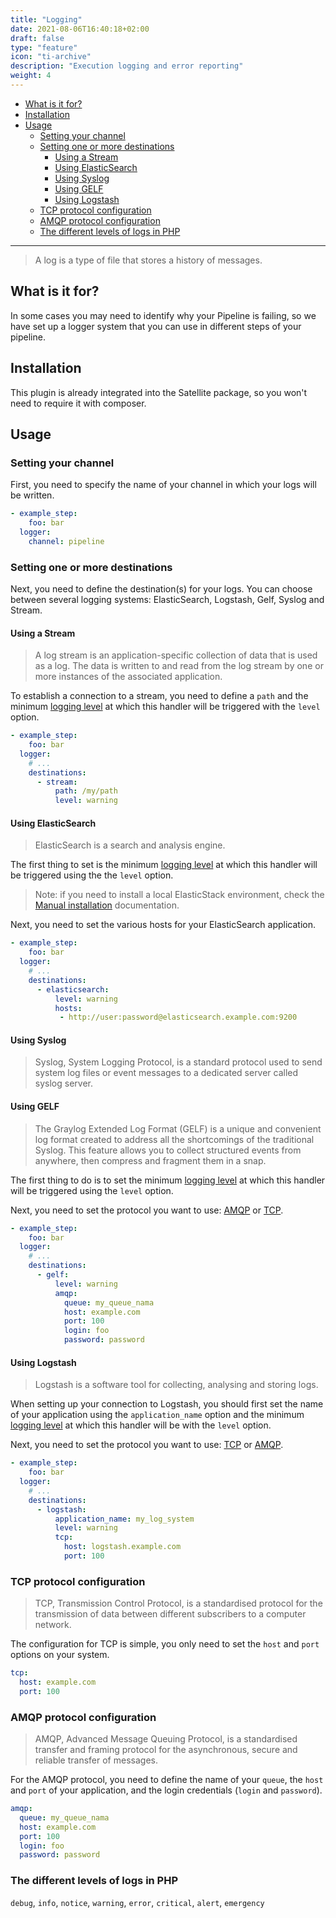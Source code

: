 ```yaml
---
title: "Logging"
date: 2021-08-06T16:40:18+02:00
draft: false
type: "feature"
icon: "ti-archive"
description: "Execution logging and error reporting"
weight: 4
---
```


- [What is it for?](#what-is-it-for)
- [Installation](#installation)
- [Usage](#usage)
    - [Setting your channel](#setting-your-channel)
    - [Setting one or more destinations](#setting-one-or-more-destinations)
        - [Using a Stream](#using-a-stream)
        - [Using ElasticSearch](#using-elasticsearch)
        - [Using Syslog](#using-syslog)
        - [Using GELF](#using-gelf)
        - [Using Logstash](#using-logstash)
    - [TCP protocol configuration](#tcp-protocol-configuration)
    - [AMQP protocol configuration](#amqp-protocol-configuration)
    - [The different levels of logs in PHP](#usage)

---

> A log is a type of file that stores a history of messages.

## What is it for?

In some cases you may need to identify why your Pipeline is failing, so we have set up a logger system that you can 
use in different steps of your pipeline.



## Installation

This plugin is already integrated into the Satellite package, so you won't need to require it with composer.

## Usage 

### Setting your channel

First, you need to specify the name of your channel in which your logs will be written.

```yaml
- example_step:
    foo: bar
  logger:
    channel: pipeline
```

### Setting one or more destinations

Next, you need to define the destination(s) for your logs. You can choose between several logging systems:
ElasticSearch, Logstash, Gelf, Syslog and Stream.

#### Using a Stream

> A log stream is an application-specific collection of data that is used as a log.
> The data is written to and read from the log stream by one or more instances of the associated application.

To establish a connection to a stream, you need to define a `path` and the minimum [logging level](#the-different-levels-of-logs-in-php) at which this 
handler will be triggered with the `level` option. 

```yaml
- example_step:
    foo: bar
  logger:
    # ...
    destinations:
      - stream:
          path: /my/path
          level: warning
```

#### Using ElasticSearch 

> ElasticSearch is a search and analysis engine.

The first thing to set is the minimum [logging level](#the-different-levels-of-logs-in-php) at which this handler will be triggered using the
the `level` option.

> Note: if you need to install a local ElasticStack environment, check the [Manual installation](../installation/manual) documentation.

Next, you need to set the various hosts for your ElasticSearch application.

```yaml
- example_step:
    foo: bar
  logger:
    # ...
    destinations:
      - elasticsearch:
          level: warning
          hosts:
           - http://user:password@elasticsearch.example.com:9200
```

#### Using Syslog
> Syslog, System Logging Protocol, is a standard protocol used to send system log files or event messages 
> to a dedicated server called syslog server.

#### Using GELF 
> The Graylog Extended Log Format (GELF) is a unique and convenient log format created to address all the shortcomings 
> of the traditional Syslog. This feature allows you to collect structured events from anywhere, 
> then compress and fragment them in a snap.

The first thing to do is to set the minimum [logging level](#the-different-levels-of-logs-in-php) at which this handler will be triggered using the `level` 
option.

Next, you need to set the protocol you want to use: [AMQP](#amqp-protocol-configuration) or [TCP](#tcp-protocol-configuration).

```yaml
- example_step:
    foo: bar
  logger:
    # ...
    destinations:
      - gelf:
          level: warning
          amqp:
            queue: my_queue_nama
            host: example.com
            port: 100
            login: foo
            password: password
```

#### Using Logstash

> Logstash is a software tool for collecting, analysing and storing logs.

When setting up your connection to Logstash, you should first set the name of your application
using the `application_name` option and the minimum [logging level](#the-different-levels-of-logs-in-php) at which this handler will be
with the `level` option.

Next, you need to set the protocol you want to use: [TCP](#tcp-protocol-configuration) or [AMQP](#amqp-protocol-configuration).

```yaml
- example_step:
    foo: bar
  logger:
    # ...
    destinations:
      - logstash:
          application_name: my_log_system
          level: warning
          tcp:
            host: logstash.example.com
            port: 100
```

### TCP protocol configuration

> TCP, Transmission Control Protocol, is a standardised protocol for the transmission of data between different 
> subscribers to a computer network.

The configuration for TCP is simple, you only need to set the `host` and `port` options on your system.

```yaml
tcp:
  host: example.com
  port: 100
```

### AMQP protocol configuration

> AMQP, Advanced Message Queuing Protocol, is a standardised transfer and framing protocol for the asynchronous, 
> secure and reliable transfer of messages.

For the AMQP protocol, you need to define the name of your `queue`, the `host` and `port` of your application, 
and the login credentials (`login` and `password`).

```yaml
amqp:
  queue: my_queue_nama
  host: example.com
  port: 100
  login: foo
  password: password
```

### The different levels of logs in PHP

`debug`, `info`, `notice`, `warning`, `error`, `critical`, `alert`, `emergency`
